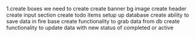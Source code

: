 1.create boxes we need to create
create banner bg image
create header
create input section
create todo items
setup up database
create ability to save data in fire base
create functionality to grab data from db
create functionality to update data with new status of completed or active
